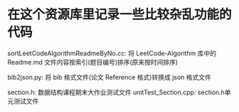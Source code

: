 # 在这个资源库里记录一些比较杂乱功能的代码

sortLeetCodeAlgorithmReadmeByNo.cc: 将 LeetCode-Algorithm 库中的 Readme.md 文件内容按索引(题目编号)排序(原来按时间排序)

bib2json.py: 将 bib 格式文件(论文 Reference 格式)转换成 json 格式文件

section.h: 数据结构课程期末大作业测试文件
unitTest_Section.cpp: section.h单元测试文件